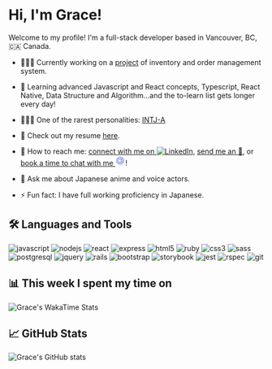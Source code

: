 # Hi, I'm Grace!
Welcome to my profile!
I'm a full-stack developer based in Vancouver, BC, 🇨🇦 Canada.

<!-- ### ℹ️ A Few Quick Facts -->
- 👩🏻‍💻 Currently working on a [project](repo) of inventory and order management system.
- 🧐 Learning advanced Javascript and React concepts, Typescript, React Native, Data Structure and Algorithm...and the to-learn list gets longer every day!

- 🧚🏻‍♀️ One of the rarest personalities: [INTJ-A](https://www.16personalities.com/intj-personality)
- 📃 Check out my resume [here](https://resume.creddle.io/resume/4a6hla5b984).
- 🔗 How to reach me: [connect with me on <img alt="LinkedIn" height="16px" width="auto" src="https://cdn.jsdelivr.net/gh/devicons/devicon/icons/linkedin/linkedin-original.svg" />](https://www.linkedin.com/in/gracewangwxt/), [send me an 📧](mailto:wangxiaotian2012@gmail.com), or [book a time to chat with me <img alt="video call" height="20px" src="./doc/video-call-icon.svg"/>](https://calendly.com/gracewxt/20min)!
- 💬 Ask me about Japanese anime and voice actors.
- ⚡ Fun fact: I have full working proficiency in Japanese.

## 🛠 Languages and Tools
<p>
<img alt="javascript" height="28px" src="https://cdn.jsdelivr.net/gh/devicons/devicon/icons/javascript/javascript-plain.svg" />
<img alt="nodejs" height="28px" src="https://cdn.jsdelivr.net/gh/devicons/devicon/icons/nodejs/nodejs-original-wordmark.svg" />
<img alt="react" height="28px" src="https://cdn.jsdelivr.net/gh/devicons/devicon/icons/react/react-original-wordmark.svg" />
<img alt="express" height="28px" src="https://cdn.jsdelivr.net/gh/devicons/devicon/icons/express/express-original-wordmark.svg" />
<img alt="html5" height="28px" src="https://cdn.jsdelivr.net/gh/devicons/devicon/icons/html5/html5-original-wordmark.svg" />
<img alt="ruby" height="28px" src="https://cdn.jsdelivr.net/gh/devicons/devicon/icons/ruby/ruby-original-wordmark.svg" />
<img alt="css3" height="28px" src="https://cdn.jsdelivr.net/gh/devicons/devicon/icons/css3/css3-original-wordmark.svg" />
<img alt="sass" height="28px" src="https://cdn.jsdelivr.net/gh/devicons/devicon/icons/sass/sass-original.svg" />
<img alt="postgresql" height="28px" src="https://cdn.jsdelivr.net/gh/devicons/devicon/icons/postgresql/postgresql-original-wordmark.svg" />
<img alt="jquery" height="28px" src="https://cdn.jsdelivr.net/gh/devicons/devicon/icons/jquery/jquery-original-wordmark.svg" />
<img alt="rails" height="28px" src="https://cdn.jsdelivr.net/gh/devicons/devicon/icons/rails/rails-plain-wordmark.svg" />
<img alt="bootstrap" height="28px" src="https://cdn.jsdelivr.net/gh/devicons/devicon/icons/bootstrap/bootstrap-plain-wordmark.svg" />
<img alt="storybook" height="28px" src="https://cdn.jsdelivr.net/gh/devicons/devicon/icons/storybook/storybook-original-wordmark.svg" />
<img alt="jest" height="28px" src="https://cdn.jsdelivr.net/gh/devicons/devicon/icons/jest/jest-plain.svg" />
<img alt="rspec" height="28px" src="https://cdn.jsdelivr.net/gh/devicons/devicon/icons/rspec/rspec-original-wordmark.svg" />
<img alt="git" height="28px" src="https://cdn.jsdelivr.net/gh/devicons/devicon/icons/git/git-original-wordmark.svg" />
</p>


<!-- icons @Spiderpig86 @gautamkrishnar @shubham2295 -->
<!-- ### 📈 Language / Framework stats (Powered by CodersRank) -->
## 📊 This week I spent my time on
 <!-- WakaTime Stats @gautamkrishnar -->
![Grace's WakaTime Stats](https://github-readme-stats.vercel.app/api/wakatime?username=GraceWXT&hide_title=true&hide_border=true)
## 📈 GitHub Stats
<!-- Github activity @guilyx / Stats @mokkapps -->
![Grace's GitHub stats](https://github-readme-stats.vercel.app/api?username=GraceWXT&theme=default&show_icons=true&hide_title=true&hide_border=true&hide=issues,contribs)
<!-- --- -->
<!-- ### 🤔 How this works:
This is dynamically generated by a JavaScript script that runs on Actions. [See it here](link). -->
<!-- JS Script reference: @mopig @thmsgbrt @mokkapps @liununu @Spiderpig86 -->
<!-- 🕰 Last Updated on 01/06/2022 17:10:15 UTC -->
